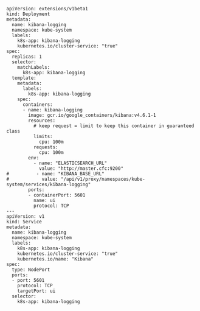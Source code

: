     apiVersion: extensions/v1beta1
    kind: Deployment
    metadata:
      name: kibana-logging
      namespace: kube-system
      labels:
        k8s-app: kibana-logging
        kubernetes.io/cluster-service: "true"
    spec:
      replicas: 1
      selector:
        matchLabels:
          k8s-app: kibana-logging
      template:
        metadata:
          labels:
            k8s-app: kibana-logging
        spec:
          containers:
          - name: kibana-logging
            image: gcr.io/google_containers/kibana:v4.6.1-1
            resources:
              # keep request = limit to keep this container in guaranteed class
              limits:
                cpu: 100m
              requests:
                cpu: 100m
            env:
              - name: "ELASTICSEARCH_URL"
                value: "http://master.cfc:9200"
    #          - name: "KIBANA_BASE_URL"
    #            value: "/api/v1/proxy/namespaces/kube-system/services/kibana-logging"
            ports:
            - containerPort: 5601
              name: ui
              protocol: TCP
    ---
    apiVersion: v1
    kind: Service
    metadata:
      name: kibana-logging
      namespace: kube-system
      labels:
        k8s-app: kibana-logging
        kubernetes.io/cluster-service: "true"
        kubernetes.io/name: "Kibana"
    spec:
      type: NodePort
      ports:
      - port: 5601
        protocol: TCP
        targetPort: ui
      selector:
        k8s-app: kibana-logging